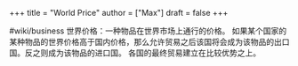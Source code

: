 +++
title = "World Price"
author = ["Max"]
draft = false
+++

\#wiki/business
世界价格：一种物品在世界市场上通行的价格。
如果某个国家的某种物品的世界价格高于国内价格，那么允许贸易之后该国将会成为该物品的出口国。反之则成为该物品的进口国。
各国的最终贸易建立在比较优势之上。
